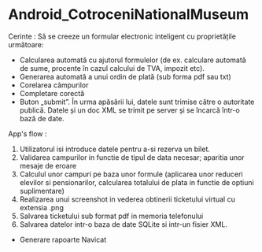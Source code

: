 # Android_CotroceniNationalMuseum

Cerinte :
  Să se creeze un formular electronic inteligent cu proprietățile următoare:
- Calcularea automată cu ajutorul formulelor (de ex. calculare automată de sume, procente în cazul calcului de TVA, impozit etc).
- Generarea automată a unui ordin de plată (sub forma pdf sau txt)
- Corelarea câmpurilor
- Completare corectă
- Buton „submit”. În urma apăsării lui, datele sunt trimise către o autoritate publică. Datele și un doc XML se trimit pe server și se încarcă într-o bază de date.


App's flow :
1. Utilizatorul isi introduce datele pentru a-si rezerva un bilet.
2. Validarea campurilor in functie de tipul de data necesar; aparitia unor mesaje de eroare 
3. Calculul unor campuri pe baza unor formule (aplicarea unor reduceri elevilor si pensionarilor, calcularea totalului de plata in functie de optiuni suplimentare)
3. Realizarea unui screenshot in vederea obtinerii ticketului virtual cu extensia .png
4. Salvarea ticketului sub format pdf in memoria telefonului
5. Salvarea datelor intr-o baza de date SQLite si intr-un fisier XML.

+ Generare rapoarte Navicat
